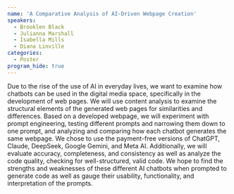 ```yaml
---
name: 'A Comparative Analysis of AI-Driven Webpage Creation'
speakers:
  - Brooklen Black
  - Julianna Marshall
  - Isabella Mills
  - Diana Linville
categories:
  - Poster
program_hide: true
---
```


Due to the rise of the use of AI in everyday lives, we want to examine how chatbots can be used in the digital media space, specifically in the development of web pages. We will use content analysis to examine the structural elements of the generated web pages for similarities and differences. Based on a developed webpage, we will experiment with prompt engineering, testing different prompts and narrowing them down to one prompt, and analyzing and comparing how each chatbot generates the same webpage. We chose to use the payment-free versions of ChatGPT, Claude, DeepSeek, Google Gemini, and Meta AI. Additionally, we will evaluate accuracy, completeness, and consistency as well as analyze the code quality, checking for well-structured, valid code. We hope to find the strengths and weaknesses of these different AI chatbots when prompted to generate code as well as gauge their usability, functionality, and interpretation of the prompts. 